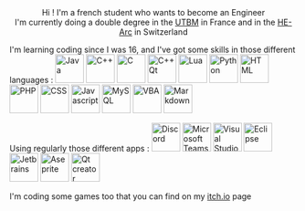 <center>Hi ! I'm a french student who wants to become an Engineer</center>
<center>I'm currently doing a double degree in the <a href="https://www.utbm.fr">UTBM</a> in France and in the <a href="https://www.he-arc.ch">HE-Arc</a> in Switzerland</center>

I'm learning coding since I was 16, and I've got some skills in those different languages :
<img src="https://user-images.githubusercontent.com/76498664/111076582-26eb4300-84ed-11eb-831a-f53ac0697538.png" alt="Java" width="50"/>
<img src="https://user-images.githubusercontent.com/76498664/111076647-7598dd00-84ed-11eb-92dc-1edcd47ddc04.png" alt="C++" width="50"/>
<img src="https://user-images.githubusercontent.com/76498664/111076660-85182600-84ed-11eb-8686-71077e74bcb8.png" alt="C" width="50"/>
<img src="https://user-images.githubusercontent.com/76498664/111076671-92351500-84ed-11eb-84eb-22693b0c4566.png" alt="C++ Qt" width="50"/>
<img src="https://user-images.githubusercontent.com/76498664/111076746-dc1dfb00-84ed-11eb-8f06-1fbb07933ac2.png" alt="Lua" width="50"/>
<img src="https://user-images.githubusercontent.com/76498664/111076755-ea6c1700-84ed-11eb-99f5-11673a0e09f8.png" alt="Python" width="50"/>
<img src="https://user-images.githubusercontent.com/76498664/111077379-d83fa800-84f0-11eb-8d5d-44a39341b04b.png" alt="HTML" width="50"/>
<img src="https://user-images.githubusercontent.com/76498664/111076769-fd7ee700-84ed-11eb-8e8c-ec085f21194c.png" alt="PHP" width="50"/>
<img src="https://user-images.githubusercontent.com/76498664/111076779-0cfe3000-84ee-11eb-937a-0b79a3b003df.png" alt="CSS" width="50"/>
<img src="https://user-images.githubusercontent.com/76498664/111076795-24d5b400-84ee-11eb-99fa-b85f8be05833.png" alt="Javascript" width="50"/>
<img src="https://user-images.githubusercontent.com/76498664/111076840-65cdc880-84ee-11eb-96b5-82f47cb4935a.png" alt="MySQL" width="50"/>
<img src="https://user-images.githubusercontent.com/76498664/111077075-6f0b6500-84ef-11eb-8627-0a7c39a8e092.png" alt="VBA" width="50"/>
<img src="https://user-images.githubusercontent.com/76498664/111077151-b72a8780-84ef-11eb-877e-ac21537c2b04.png" alt="Markdown" width="50"/>

Using regularly those different apps :
<img src="https://user-images.githubusercontent.com/76498664/111076963-e2f93d80-84ee-11eb-88d3-e2d7164bdae8.png" alt="Discord" width="50"/>
<img src="https://user-images.githubusercontent.com/76498664/111076983-fc9a8500-84ee-11eb-8457-aece73a1ccf8.png" alt="Microsoft Teams" width="50"/>
<img src="https://user-images.githubusercontent.com/76498664/111076990-0e7c2800-84ef-11eb-9630-cecebbf3360b.png" alt="Visual Studio Code" width="50"/>
<img src="https://user-images.githubusercontent.com/76498664/111077012-25227f00-84ef-11eb-8367-7f7067e7ff37.png" alt="Eclipse" width="50"/>
<img src="https://user-images.githubusercontent.com/76498664/111077020-31a6d780-84ef-11eb-936b-d0699da2f1af.png" alt="Jetbrains" width="50"/>
<img src="https://user-images.githubusercontent.com/76498664/111077046-4c794c00-84ef-11eb-8067-c069e98c31fd.png" alt="Aseprite" width="50"/>
<img src="https://user-images.githubusercontent.com/76498664/111077122-95310500-84ef-11eb-97c6-f842c29128c0.png" alt="Qt creator" width="50"/>

I'm coding some games too that you can find on my <a href="https://reezer01.itch.io">itch.io</a> page
